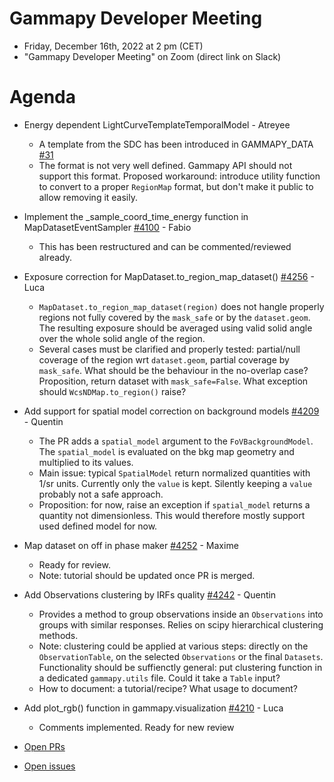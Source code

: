 
# Gammapy Developer Meeting

* Friday, December 16th, 2022 at 2 pm (CET)
* "Gammapy Developer Meeting" on Zoom (direct link on Slack)
# Agenda

* Energy dependent LightCurveTemplateTemporalModel - Atreyee
  * A template from the SDC has been introduced in GAMMAPY_DATA [#31](https://github.com/gammapy/gammapy-data/pull/31)
  * The format is not very well defined. Gammapy API should not support this format. Proposed workaround: introduce utility function to
  convert to a proper `RegionMap` format, but don't make it public to allow removing it easily.
* Implement the _sample_coord_time_energy function in MapDatasetEventSampler [#4100](https://github.com/gammapy/gammapy/pull/4100) - Fabio 
  * This has been restructured and can be commented/reviewed already.
* Exposure correction for MapDataset.to_region_map_dataset() [#4256](https://github.com/gammapy/gammapy/pull/4256) - Luca
  * `MapDataset.to_region_map_dataset(region)` does not hangle properly regions not fully covered by the `mask_safe` or by the `dataset.geom`.
  The resulting exposure should be averaged using valid solid angle over the whole solid angle of the region. 
  * Several cases must be clarified and properly tested: partial/null coverage of the region wrt `dataset.geom`, partial coverage by `mask_safe`. 
  What should be the behaviour in the no-overlap case? Proposition, return dataset with `mask_safe=False`. What exception should `WcsNDMap.to_region()` raise?
* Add support for spatial model correction on background models [#4209](https://github.com/gammapy/gammapy/pull/4209) - Quentin
  * The PR adds a `spatial_model` argument to the `FoVBackgroundModel`. The `spatial_model` is evaluated on the bkg map geometry and multiplied to its values.
  * Main issue: typical `SpatialModel` return normalized quantities with 1/sr units. Currently only the `value` is kept. Silently keeping a `value` probably not a safe approach.
  * Proposition: for now, raise an exception if `spatial_model` returns a quantity not dimensionless. This would therefore mostly support used defined model for now.
* Map dataset on off in phase maker [#4252](https://github.com/gammapy/gammapy/pull/4252) - Maxime
  * Ready for review. 
  * Note: tutorial should be updated once PR is merged.   
* Add Observations clustering by IRFs quality [#4242](https://github.com/gammapy/gammapy/pull/4242) - Quentin 
  * Provides a method to group observations inside an `Observations` into groups with similar responses. Relies on scipy hierarchical clustering methods.
  * Note: clustering could be applied at various steps: directly on the `ObservationTable`, on the selected `Observations` or the final `Datasets`. Functionality should be suffienctly general: put clustering function in a dedicated `gammapy.utils` file. Could it take a `Table` input?
  * How to document: a tutorial/recipe? What usage to document?
* Add plot_rgb() function in gammapy.visualization [#4210](https://github.com/gammapy/gammapy/pull/4210) - Luca
  * Comments implemented. Ready for new review

* [Open PRs](https://github.com/gammapy/gammapy/pulls)     
* [Open issues](https://github.com/gammapy/gammapy/issues)
